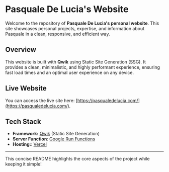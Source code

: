 # Pasquale De Lucia's Website

Welcome to the repository of **Pasquale De Lucia's personal website**. This site showcases personal projects, expertise, and information about Pasquale in a clean, responsive, and efficient way.

## Overview

This website is built with **Qwik** using Static Site Generation (SSG). It provides a clean, minimalistic, and highly performant experience, ensuring fast load times and an optimal user experience on any device.

## Live Website

You can access the live site here: [https://pasqualedelucia.com/](https://pasqualedelucia.com/).

## Tech Stack

- **Framework:** [Qwik](https://qwik.dev/) (Static Site Generation)
- **Server Function**: [Google Run Functions](https://cloud.google.com/functions?hl=en)
- **Hosting:**: [Vercel](https://vercel.com/)

---

This concise README highlights the core aspects of the project while keeping it simple!
